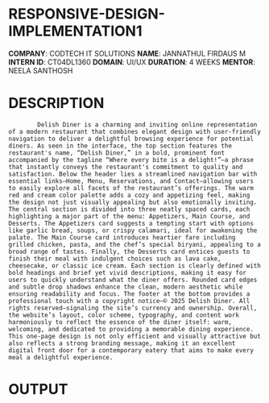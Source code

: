 # RESPONSIVE-DESIGN-IMPLEMENTATION1
**COMPANY**: CODTECH IT SOLUTIONS
**NAME**: JANNATHUL FIRDAUS M
**INTERN ID**: CT04DL1360
**DOMAIN**: UI/UX
**DURATION**: 4 WEEKS 
**MENTOR**: NEELA SANTHOSH
# DESCRIPTION 
            Delish Diner is a charming and inviting online representation of a modern restaurant that combines elegant design with user-friendly navigation to deliver a delightful browsing experience for potential diners. As seen in the interface, the top section features the restaurant's name, “Delish Diner,” in a bold, prominent font accompanied by the tagline “Where every bite is a delight!”—a phrase that instantly conveys the restaurant's commitment to quality and satisfaction. Below the header lies a streamlined navigation bar with essential links—Home, Menu, Reservations, and Contact—allowing users to easily explore all facets of the restaurant’s offerings. The warm red and cream color palette adds a cozy and appetizing feel, making the design not just visually appealing but also emotionally inviting. The central section is divided into three neatly spaced cards, each highlighting a major part of the menu: Appetizers, Main Course, and Desserts. The Appetizers card suggests a tempting start with options like garlic bread, soups, or crispy calamari, ideal for awakening the palate. The Main Course card introduces heartier fare including grilled chicken, pasta, and the chef’s special biryani, appealing to a broad range of tastes. Finally, the Desserts card entices guests to finish their meal with indulgent choices such as lava cake, cheesecake, or classic ice cream. Each section is clearly defined with bold headings and brief yet vivid descriptions, making it easy for users to quickly understand what the diner offers. Rounded card edges and subtle drop shadows enhance the clean, modern aesthetic while ensuring readability and focus. The footer at the bottom provides a professional touch with a copyright notice—© 2025 Delish Diner. All rights reserved—signaling the site’s currency and ownership. Overall, the website’s layout, color scheme, typography, and content work harmoniously to reflect the essence of the diner itself: warm, welcoming, and dedicated to providing a memorable dining experience. This one-page design is not only efficient and visually attractive but also reflects a strong branding message, making it an excellent digital front door for a contemporary eatery that aims to make every meal a delightful experience.
# OUTPUT

